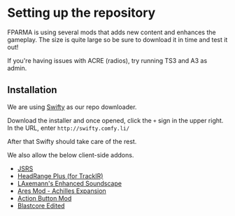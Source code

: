 # Setting up the repository

FPARMA is using several mods that adds new content and enhances the gameplay. The size is quite large so be sure to download it in time and test it out!

If you're having issues with ACRE (radios), try running TS3 and A3 as admin.

## Installation
We are using <a href="http://getswifty.net/" target="_blank">Swifty</a> as our repo downloader.

Download the installer and once opened, click the `+` sign in the upper right.
In the URL, enter <span id="js-ftp">`http://swifty.comfy.li/`</span>

After that Swifty should take care of the rest. 

We also allow the below client-side addons.
- <a href="http://www.armaholic.com/page.php?id=27827" target="_blank">JSRS</a>
- <a href="http://www.armaholic.com/page.php?id=23438" target="_blank">HeadRange Plus (for TrackIR)</a>
- <a href="http://www.armaholic.com/page.php?id=26780" target="_blank">LAxemann's Enhanced Soundscape</a>
- <a href="http://www.armaholic.com/page.php?id=31235" target="_blank">Ares Mod - Achilles Expansion</a>
- <a href="http://www.armaholic.com/page.php?id=27076" target="_blank">Action Button Mod</a>
- <a href="http://www.armaholic.com/page.php?id=32385" target="_blank">Blastcore Edited</a>

<script type="text/javascript">
$(function () {
  if (!document.createRange) return
  $('#js-ftp').on('click', function () {
    var span = this
    var range = document.createRange();
    range.setStartBefore(span.firstChild);
    range.setEndAfter(span.lastChild);
    var sel = window.getSelection();
    sel.removeAllRanges();
    sel.addRange(range);
  })
})
</script>
